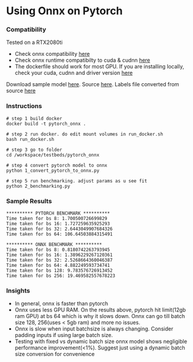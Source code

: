# Using Onnx on Pytorch

### Compatibility
Tested on a RTX2080ti

- Check onnx compatibility [here](https://onnxruntime.ai/docs/reference/compatibility.html#onnx-opset-support)
- Check onnx runtime compatibilty to cuda & cudnn [here](https://onnxruntime.ai/docs/execution-providers/CUDA-ExecutionProvider.html#requirements)
- The dockerfile should work for most GPU. If you are installing locally, check your cuda, cudnn and driver version [here](https://docs.nvidia.com/deeplearning/cudnn/support-matrix/index.html)

Download sample model [here](https://download.pytorch.org/models/efficientnet_b1-c27df63c.pth). Source [here](https://pytorch.org/vision/main/_modules/torchvision/models/efficientnet.html#EfficientNet_B1_Weights). Labels file converted from source [here](https://s3.amazonaws.com/deep-learning-models/image-models/imagenet_class_index.json)

### Instructions
```
# step 1 build docker
docker build -t pytorch_onnx .

# step 2 run docker. do edit mount volumes in run_docker.sh
bash run_docker.sh

# step 3 go to folder
cd /workspace/testbeds/pytorch_onnx

# step 4 convert pytorch model to onnx
python 1_convert_pytorch_to_onnx.py 

# step 5 run benchmarking. adjust params as u see fit
python 2_benchmarking.py 
```

### Sample Results
```
********** PYTORCH BENCHMARK **********
Time taken for bs 8: 1.700500726699829
Time taken for bs 16: 1.727259635925293
Time taken for bs 32: 2.6443049907684326
Time taken for bs 64: 106.64503884315491

********** ONNX BENCHMARK **********
Time taken for bs 8: 0.8180742263793945
Time taken for bs 16: 1.3896229267120361
Time taken for bs 32: 2.5268664360046387
Time taken for bs 64: 4.882249593734741
Time taken for bs 128: 9.783576726913452
Time taken for bs 256: 19.469582557678223
```

### Insights
- In general, onnx is faster than pytorch
- Onnx uses less GPU RAM. On the results above, pytorch hit limit(12gb ram GPU) at bs 64 which is why it slows down. Onnx can go till batch size 128, 256(uses < 5gb ram) and more no issues.
- Onnx is slow when input batchsize is always changing. Consider padding inputs if using large batch size.
- Testing with fixed vs dynamic batch size onnx model shows negligible performance improvement(<1%). Suggest just using a dynamic batch size conversion for convenience

